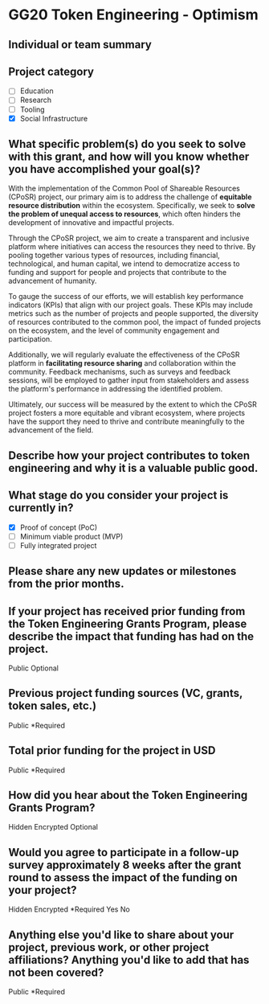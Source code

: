 # GG20 Token Engineering - Optimism

## Individual or team summary


## Project category

- [ ] Education
- [ ] Research
- [ ] Tooling
- [x] Social Infrastructure

## What specific problem(s) do you seek to solve with this grant, and how will you know whether you have accomplished your goal(s)?
With the implementation of the Common Pool of Shareable Resources (CPoSR) project, our primary aim is to address the challenge of **equitable resource distribution** within the ecosystem.
Specifically, we seek to **solve the problem of unequal access to resources**, which often hinders the development of innovative and impactful projects.

Through the CPoSR project, we aim to create a transparent and inclusive platform where initiatives can access the resources they need to thrive.
By pooling together various types of resources, including financial, technological, and human capital, we intend to democratize access to funding and support for people and projects that contribute to the advancement of humanity.

To gauge the success of our efforts, we will establish key performance indicators (KPIs) that align with our project goals. These KPIs may include metrics such as the number of projects and people supported, the diversity of resources contributed to the common pool, the impact of funded projects on the ecosystem, and the level of community engagement and participation.

Additionally, we will regularly evaluate the effectiveness of the CPoSR platform in **facilitating resource sharing** and collaboration within the community. Feedback mechanisms, such as surveys and feedback sessions, will be employed to gather input from stakeholders and assess the platform's performance in addressing the identified problem.

Ultimately, our success will be measured by the extent to which the CPoSR project fosters a more equitable and vibrant ecosystem, where projects have the support they need to thrive and contribute meaningfully to the advancement of the field.

## Describe how your project contributes to token engineering and why it is a valuable public good.

## What stage do you consider your project is currently in?
- [x] Proof of concept (PoC)
- [ ] Minimum viable product (MVP)
- [ ] Fully integrated project

## Please share any new updates or milestones from the prior months.


## If your project has received prior funding from the Token Engineering Grants Program, please describe the impact that funding has had on the project.
Public
Optional

## Previous project funding sources (VC, grants, token sales, etc.)
Public
*Required

## Total prior funding for the project in USD
Public
*Required

## How did you hear about the Token Engineering Grants Program?
Hidden
Encrypted
Optional

## Would you agree to participate in a follow-up survey approximately 8 weeks after the grant round to assess the impact of the funding on your project?
Hidden
Encrypted
*Required
Yes
No

## Anything else you'd like to share about your project, previous work, or other project affiliations? Anything you'd like to add that has not been covered?
Public
*Required

